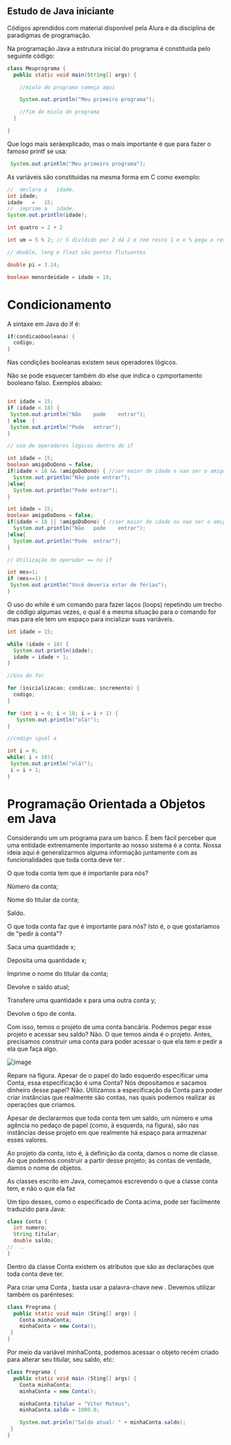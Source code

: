 ## Estudo de Java iniciante

Códigos aprendidos com material disponível pela Alura e da disciplina de paradigmas de programação. 

Na programação Java a estrutura inicial do programa é constituida pelo seguinte código: 

```Java
class Meuprograma {
  public static void main(String[] args) {

    //miolo do programa começa aqui 

    System.out.println("Meu primeiro programa");

    //fim do miolo do programa 
  }

}

```
Que logo mais seráexplicado, mas o mais importante é que para fazer o famoso printf se usa:


```Java
 System.out.println("Meu primeiro programa");
```

As variáveis são constituidas na mesma forma em C como exemplo: 

```Java
//	declara	a	idade.
int	idade;
idade	=	15;
//	imprime	a	idade.
System.out.println(idade);

int quatro = 2 + 2 

int um = 5 % 2; // 5 dividido por 2 dá 2 e tem resto 1 e o % pega o resto da divisão inteira 

// double, long e float são pontos flutuantes 

double pi = 3.14; 

boolean menordeidade = idade < 18;

```

# Condicionamento  

A sintaxe em Java do if é: 

```Java
if(condicaobooleana) {
  codigo;
}
```
Nas condições booleanas existem seus operadores lógicos.

Não se pode esquecer também do else que indica o cpmportamento booleano falso. Exemplos abaixo: 

```Java

int idade = 15;
if (idade < 18)	{
 System.out.println("Não	pode	entrar");
} else	{
 System.out.println("Pode	entrar");
}

// uso de operadores lógicos dentro do if 

int idade = 15; 
boolean amigoDoDono = false;
if(idade < 18 && !amigoDoDono) { //ser maior de idade e nao ser o amigo do dono) - vai dar não pode entrar 
  System.out.println("Não pode entrar");
}else{
  System.out.println("Pode entrar");
}

int idade = 15; 
boolean amigoDoDono = false;
if(idade < 18 || !amigoDoDono) { //ser maior de idade ou nao ser o amigo do dono) - vai dar não pode entrar 
  System.out.println("Não	pode	entrar");
}else{
  System.out.println("Pode	entrar");
}

// Utilização do operador == no if 

int mes=1;
if (mes==1) {
 System.out.println("Você deveria estar de férias");
}

```
O uso do while é um comando para fazer laços (loops) repetindo um trecho de código algumas vezes, o qual é a mesma situação para o comando for mas para ele tem um espaço para incializar suas variáveis. 

```Java
int idade = 15; 

while (idade < 18) {
  System.out.println(idade);
  idade = idade + 1;
}

//Uso do for 

for (inicializacao; condicao; incremento) {
  codigo;
}

for (int i = 0; i < 10; i = i + 1) {
   System.out.println("olá!");
}

//codigo igual a 

int i = 0;
while( i < 10){
 System.out.println("olá!");
 i = i + 1;
}
```
# Programação Orientada a Objetos em Java 

Considerando um um programa para	um banco. É bem fácil perceber	que	uma	 entidade	 extremamente importante	ao	nosso	sistema	é	a	conta. Nossa	ideia	aqui	é	generalizarmos	alguma	informação	juntamente com	as	funcionalidades	que	toda	conta	deve ter . 

O	que	toda	conta	tem	que	é	importante	para	nós?

Número	da	conta;

Nome	do	titular	da	conta;

Saldo.

O	que	toda	conta	faz	que	é	importante	para	nós?	Isto	é,	o	que	gostaríamos	de	"pedir	à	conta"?

Saca	uma	quantidade	x;

Deposita	uma	quantidade	x;

Imprime	o	nome	do	titular	da	conta;

Devolve	o	saldo	atual;

Transfere	uma	quantidade	x	para	uma	outra	conta	y;

Devolve	o	tipo	de	conta.

Com	isso,	temos	o	projeto	de	uma	conta	bancária.	Podemos	pegar	esse	projeto	e	acessar	seu	saldo? Não.	O	que	temos	ainda	é	o	projeto.	Antes,	precisamos	construir	uma	conta	para	poder	acessar	o	que ela	tem	e	pedir	a	ela	que	faça	algo.

![image](https://github.com/Vitormateusromancini/Estudo-de-Java-iniciante/assets/77472862/a217c7c4-3131-49fc-93e9-04595fe2dcb8)

Repare	na	 figura.	Apesar	de	o	papel	do	lado	esquerdo	especificar	uma	Conta,	essa	especificação	é uma	 Conta?	 Nós	 depositamos	 e	 sacamos	 dinheiro	 desse	 papel?	 Não.	 Utilizamos	 a	 especificação	 da Conta	para	poder	criar	instâncias	que	realmente	são	contas,	nas	quais	podemos	realizar	as	operações	que
criamos.

Apesar	de	declararmos	que	toda	conta	tem	um	saldo,	um	número	e	uma	agência	no	pedaço	de	papel (como,	 à	 esquerda,	 na	 figura),	 são	 nas	 instâncias	 desse	 projeto	 em	 que	 realmente	 há	 espaço	 para armazenar	esses	valores.

Ao	projeto	da	conta,	isto	é,	à	definição	da	conta,	damos	o	nome	de	classe.	Ao	que	podemos	construir a	partir	desse	projeto;	às	contas	de	verdade,	damos	o	nome	de	objetos.

As classes escrito em Java, começamos escrevendo o que a classe conta tem, e não o que ela faz 

Um	tipo	desses,	como	o	especificado	de Conta		acima,	pode	ser	facilmente	traduzido	para	Java:
```Java
class Conta	{
  int numero;
  String titular;
  double saldo;
//	..
}
```
Dentro da classe Conta existem os atributos que são as declarações que toda conta deve ter. 

Para criar uma Conta ,	 basta	 usar	 a	 palavra-chave		new	.	 Devemos	 utilizar
também	os	parênteses:
```Java
class Programa {
  public static void main (Sting[] args) {
    Conta minhaConta;
    minhaConta = new Conta();
 }
}
```
Por meio da variável minhaConta, podemos acessar o objeto recém criado para alterar seu titular, seu saldo, etc: 

```Java
class Programa {
  public static void main (Sting[] args) {
    Conta minhaConta;
    minhaConta = new Conta();

    minhaConta.titular = "Vitor Mateus";
    minhaConta.saldo = 1000.0;

    System.out.prinln("Saldo atual: " + minhaConta.saldo); 
 }
}
```
